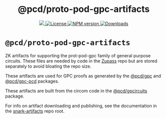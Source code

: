 <p align="center">
    <h1 align="center">
        @pcd/proto-pod-gpc-artifacts
    </h1>
</p>

<p align="center">
    <a href="https://github.com/proofcarryingdata">
        <img src="https://img.shields.io/badge/project-PCD-blue.svg?style=flat-square">
    </a>
    <a href="https://github.com/proofcarryingdata/snark-artifacts/blob/artwyman/experimental/packages/proto-pod-gpc/LICENSE">
        <img alt="License" src="https://img.shields.io/badge/license-GPL--3.0-green.svg?style=flat-square">
    </a>
    <a href="https://www.npmjs.com/package/@pcd/proto-pod-gpc-artifacts">
        <img alt="NPM version" src="https://img.shields.io/npm/v/@pcd/proto-pod-gpc-artifacts?style=flat-square" />
    </a>
    <a href="https://npmjs.org/package/@pcd/proto-pod-gpc-artifacts">
        <img alt="Downloads" src="https://img.shields.io/npm/dm/@pcd/proto-pod-gpc-artifacts.svg?style=flat-square" />
    </a>
</p>

# `@pcd/proto-pod-gpc-artifacts`

ZK artifacts for supporting the prot-pod-gpc family of general purpose circuits.
These files are needed by code in the [Zupass](https://github.com/proofcarryingdata/zupass)
repo but are stored separately to avoid bloating the repo size.

These artifacts are used for GPC proofs as generated by the
[@pcd/gpc](https://github.com/proofcarryingdata/zupass/tree/main/packages/lib/gpc)
and [@pcd/gpc-pcd](https://github.com/proofcarryingdata/zupass/tree/main/packages/pcd/gpc-pcd)
packages.

These artifacts are built from the circom code in the
[@pcd/gpcircuits](https://github.com/proofcarryingdata/zupass/tree/main/packages/lib/gpcircuits) package.

For info on artifact downloading and publishing, see the documentation in the
[snark-artifacts](https://github.com/proofcarryingdata/snark-artifacts) repo
root.

